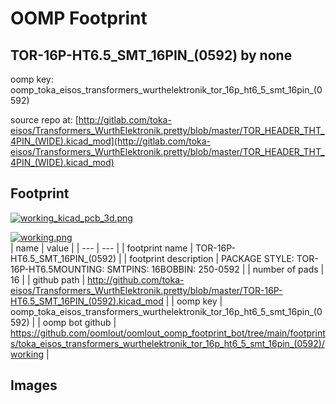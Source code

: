 # OOMP Footprint  
## TOR-16P-HT6.5_SMT_16PIN_(0592)  by none  
  
oomp key: oomp_toka_eisos_transformers_wurthelektronik_tor_16p_ht6_5_smt_16pin_(0592)  
  
source repo at: [http://gitlab.com/toka-eisos/Transformers_WurthElektronik.pretty/blob/master/TOR_HEADER_THT_4PIN_(WIDE).kicad_mod](http://gitlab.com/toka-eisos/Transformers_WurthElektronik.pretty/blob/master/TOR_HEADER_THT_4PIN_(WIDE).kicad_mod)  
## Footprint  
  
[![working_kicad_pcb_3d.png](working_kicad_pcb_3d_600.png)](working_kicad_pcb_3d.png)  
  
[![working.png](working_600.png)](working.png)  
| name | value | 
| --- | --- | 
| footprint name | TOR-16P-HT6.5_SMT_16PIN_(0592) | 
| footprint description | PACKAGE STYLE: TOR-16P-HT6.5MOUNTING: SMTPINS: 16BOBBIN: 250-0592 | 
| number of pads | 16 | 
| github path | http://github.com/toka-eisos/Transformers_WurthElektronik.pretty/blob/master/TOR-16P-HT6.5_SMT_16PIN_(0592).kicad_mod | 
| oomp key | oomp_toka_eisos_transformers_wurthelektronik_tor_16p_ht6_5_smt_16pin_(0592) | 
| oomp bot github | https://github.com/oomlout/oomlout_oomp_footprint_bot/tree/main/footprints/toka_eisos_transformers_wurthelektronik_tor_16p_ht6_5_smt_16pin_(0592)/working | 
## Images  
